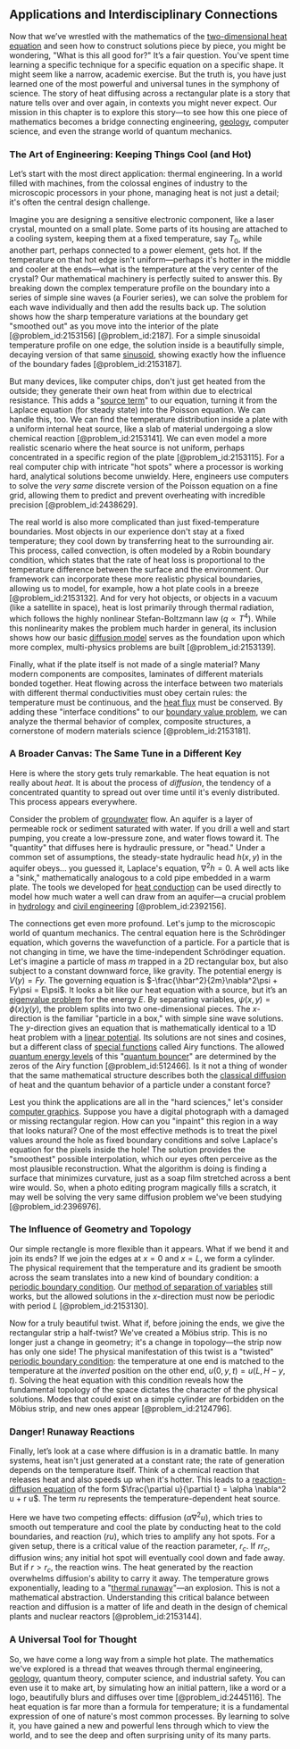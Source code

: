 ## Applications and Interdisciplinary Connections

Now that we’ve wrestled with the mathematics of the [two-dimensional heat equation](@article_id:171302) and seen how to construct solutions piece by piece, you might be wondering, "What is this all good for?" It’s a fair question. You've spent time learning a specific technique for a specific equation on a specific shape. It might seem like a narrow, academic exercise. But the truth is, you have just learned one of the most powerful and universal tunes in the symphony of science. The story of heat diffusing across a rectangular plate is a story that nature tells over and over again, in contexts you might never expect. Our mission in this chapter is to explore this story—to see how this one piece of mathematics becomes a bridge connecting engineering, [geology](@article_id:141716), computer science, and even the strange world of quantum mechanics.

### The Art of Engineering: Keeping Things Cool (and Hot)

Let’s start with the most direct application: thermal engineering. In a world filled with machines, from the colossal engines of industry to the microscopic processors in your phone, managing heat is not just a detail; it's often the central design challenge.

Imagine you are designing a sensitive electronic component, like a laser crystal, mounted on a small plate. Some parts of its housing are attached to a cooling system, keeping them at a fixed temperature, say $T_0$, while another part, perhaps connected to a power element, gets hot. If the temperature on that hot edge isn't uniform—perhaps it's hotter in the middle and cooler at the ends—what is the temperature at the very center of the crystal? Our mathematical machinery is perfectly suited to answer this. By breaking down the complex temperature profile on the boundary into a series of simple sine waves (a Fourier series), we can solve the problem for each wave individually and then add the results back up. The solution shows how the sharp temperature variations at the boundary get "smoothed out" as you move into the interior of the plate [@problem_id:2153156] [@problem_id:2187]. For a simple sinusoidal temperature profile on one edge, the solution inside is a beautifully simple, decaying version of that same [sinusoid](@article_id:274504), showing exactly how the influence of the boundary fades [@problem_id:2153187].

But many devices, like computer chips, don't just get heated from the outside; they generate their own heat from within due to electrical resistance. This adds a "[source term](@article_id:268617)" to our equation, turning it from the Laplace equation (for steady state) into the Poisson equation. We can handle this, too. We can find the temperature distribution inside a plate with a uniform internal heat source, like a slab of material undergoing a slow chemical reaction [@problem_id:2153141]. We can even model a more realistic scenario where the heat source is not uniform, perhaps concentrated in a specific region of the plate [@problem_id:2153115]. For a real computer chip with intricate "hot spots" where a processor is working hard, analytical solutions become unwieldy. Here, engineers use computers to solve the *very same* discrete version of the Poisson equation on a fine grid, allowing them to predict and prevent overheating with incredible precision [@problem_id:2438629].

The real world is also more complicated than just fixed-temperature boundaries. Most objects in our experience don't stay at a fixed temperature; they cool down by transferring heat to the surrounding air. This process, called convection, is often modeled by a Robin boundary condition, which states that the rate of heat loss is proportional to the temperature difference between the surface and the environment. Our framework can incorporate these more realistic physical boundaries, allowing us to model, for example, how a hot plate cools in a breeze [@problem_id:2153132]. And for very hot objects, or objects in a vacuum (like a satellite in space), heat is lost primarily through thermal radiation, which follows the highly nonlinear Stefan-Boltzmann law ($q \propto T^4$). While this nonlinearity makes the problem much harder in general, its inclusion shows how our basic [diffusion model](@article_id:273179) serves as the foundation upon which more complex, multi-physics problems are built [@problem_id:2153139].

Finally, what if the plate itself is not made of a single material? Many modern components are composites, laminates of different materials bonded together. Heat flowing across the interface between two materials with different thermal conductivities must obey certain rules: the temperature must be continuous, and the [heat flux](@article_id:137977) must be conserved. By adding these "interface conditions" to our [boundary value problem](@article_id:138259), we can analyze the thermal behavior of complex, composite structures, a cornerstone of modern materials science [@problem_id:2153181].

### A Broader Canvas: The Same Tune in a Different Key

Here is where the story gets truly remarkable. The heat equation is not really about *heat*. It is about the process of *diffusion*, the tendency of a concentrated quantity to spread out over time until it's evenly distributed. This process appears everywhere.

Consider the problem of [groundwater](@article_id:200986) flow. An aquifer is a layer of permeable rock or sediment saturated with water. If you drill a well and start pumping, you create a low-pressure zone, and water flows toward it. The "quantity" that diffuses here is hydraulic pressure, or "head." Under a common set of assumptions, the steady-state hydraulic head $h(x, y)$ in the aquifer obeys... you guessed it, Laplace's equation, $\nabla^2 h = 0$. A well acts like a "sink," mathematically analogous to a cold pipe embedded in a warm plate. The tools we developed for [heat conduction](@article_id:143015) can be used directly to model how much water a well can draw from an aquifer—a crucial problem in [hydrology](@article_id:185756) and [civil engineering](@article_id:267174) [@problem_id:2392156].

The connections get even more profound. Let's jump to the microscopic world of quantum mechanics. The central equation here is the Schrödinger equation, which governs the wavefunction of a particle. For a particle that is not changing in time, we have the time-independent Schrödinger equation. Let's imagine a particle of mass $m$ trapped in a 2D rectangular box, but also subject to a constant downward force, like gravity. The potential energy is $V(y) = Fy$. The governing equation is $-\frac{\hbar^2}{2m}\nabla^2\psi + Fy\psi = E\psi$. It looks a bit like our heat equation with a source, but it’s an [eigenvalue problem](@article_id:143404) for the energy $E$. By separating variables, $\psi(x,y) = \phi(x)\chi(y)$, the problem splits into two one-dimensional pieces. The $x$-direction is the familiar "particle in a box," with simple sine wave solutions. The $y$-direction gives an equation that is mathematically identical to a 1D heat problem with a [linear potential](@article_id:160366). Its solutions are not sines and cosines, but a different class of [special functions](@article_id:142740) called Airy functions. The allowed [quantum energy levels](@article_id:135899) of this "[quantum bouncer](@article_id:268339)" are determined by the zeros of the Airy function [@problem_id:512466]. Is it not a thing of wonder that the same mathematical structure describes both the [classical diffusion](@article_id:196509) of heat and the quantum behavior of a particle under a constant force?

Lest you think the applications are all in the "hard sciences," let's consider [computer graphics](@article_id:147583). Suppose you have a digital photograph with a damaged or missing rectangular region. How can you "inpaint" this region in a way that looks natural? One of the most effective methods is to treat the pixel values around the hole as fixed boundary conditions and solve Laplace's equation for the pixels inside the hole! The solution provides the "smoothest" possible interpolation, which our eyes often perceive as the most plausible reconstruction. What the algorithm is doing is finding a surface that minimizes curvature, just as a soap film stretched across a bent wire would. So, when a photo editing program magically fills a scratch, it may well be solving the very same diffusion problem we've been studying [@problem_id:2396976].

### The Influence of Geometry and Topology

Our simple rectangle is more flexible than it appears. What if we bend it and join its ends? If we join the edges at $x=0$ and $x=L$, we form a cylinder. The physical requirement that the temperature and its gradient be smooth across the seam translates into a new kind of boundary condition: a [periodic boundary condition](@article_id:270804). Our [method of separation of variables](@article_id:196826) still works, but the allowed solutions in the $x$-direction must now be periodic with period $L$ [@problem_id:2153130].

Now for a truly beautiful twist. What if, before joining the ends, we give the rectangular strip a half-twist? We've created a Möbius strip. This is no longer just a change in geometry; it's a change in topology—the strip now has only one side! The physical manifestation of this twist is a "twisted" [periodic boundary condition](@article_id:270804): the temperature at one end is matched to the temperature at the *inverted* position on the other end, $u(0,y,t) = u(L, H-y, t)$. Solving the heat equation with this condition reveals how the fundamental topology of the space dictates the character of the physical solutions. Modes that could exist on a simple cylinder are forbidden on the Möbius strip, and new ones appear [@problem_id:2124796].

### Danger! Runaway Reactions

Finally, let’s look at a case where diffusion is in a dramatic battle. In many systems, heat isn't just generated at a constant rate; the rate of generation depends on the temperature itself. Think of a chemical reaction that releases heat and also speeds up when it's hotter. This leads to a [reaction-diffusion equation](@article_id:274867) of the form $\frac{\partial u}{\partial t} = \alpha \nabla^2 u + r u$. The term $r u$ represents the temperature-dependent heat source.

Here we have two competing effects: diffusion ($\alpha \nabla^2 u$), which tries to smooth out temperature and cool the plate by conducting heat to the cold boundaries, and reaction ($r u$), which tries to amplify any hot spots. For a given setup, there is a critical value of the reaction parameter, $r_c$. If $r  r_c$, diffusion wins; any initial hot spot will eventually cool down and fade away. But if $r > r_c$, the reaction wins. The heat generated by the reaction overwhelms diffusion's ability to carry it away. The temperature grows exponentially, leading to a "[thermal runaway](@article_id:144248)"—an explosion. This is not a mathematical abstraction. Understanding this critical balance between reaction and diffusion is a matter of life and death in the design of chemical plants and nuclear reactors [@problem_id:2153144].

### A Universal Tool for Thought

So, we have come a long way from a simple hot plate. The mathematics we've explored is a thread that weaves through thermal engineering, [geology](@article_id:141716), quantum theory, computer science, and industrial safety. You can even use it to make art, by simulating how an initial pattern, like a word or a logo, beautifully blurs and diffuses over time [@problem_id:2445116]. The heat equation is far more than a formula for temperature; it is a fundamental expression of one of nature's most common processes. By learning to solve it, you have gained a new and powerful lens through which to view the world, and to see the deep and often surprising unity of its many parts.